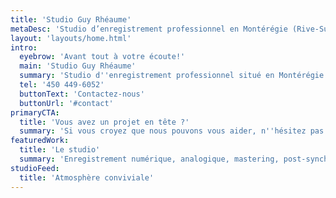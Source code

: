 ```yaml
---
title: 'Studio Guy Rhéaume'
metaDesc: 'Studio d’enregistrement professionnel en Montérégie (Rive-Sud de Montréal)'
layout: 'layouts/home.html'
intro:
  eyebrow: 'Avant tout à votre écoute!'
  main: 'Studio Guy Rhéaume'
  summary: 'Studio d''enregistrement professionnel situé en Montérégie (Rive-Sud de Montréal)'
  tel: '450 449-6052'
  buttonText: 'Contactez-nous'
  buttonUrl: '#contact'
primaryCTA:
  title: 'Vous avez un projet en tête ?'   
  summary: 'Si vous croyez que nous pouvons vous aider, n''hésitez pas à nous contacter.'
featuredWork:
  title: 'Le studio'
  summary: 'Enregistrement numérique, analogique, mastering, post-synchro? No problemo :-)'
studioFeed:
  title: 'Atmosphère conviviale'
---
```

